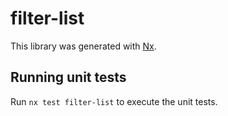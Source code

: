 # filter-list

This library was generated with [Nx](https://nx.dev).

## Running unit tests

Run `nx test filter-list` to execute the unit tests.
